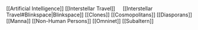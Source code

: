 [[Artificial Intelligence]]
[[Interstellar Travel]]
**$\quad$**[[Interstellar Travel#Blinkspace|Blinkspace]]
[[Clones]]
[[Cosmopolitans]]
[[Diasporans]]
[[Manna]]
[[Non-Human Persons]]
[[Omninet]]
[[Subaltern]]
